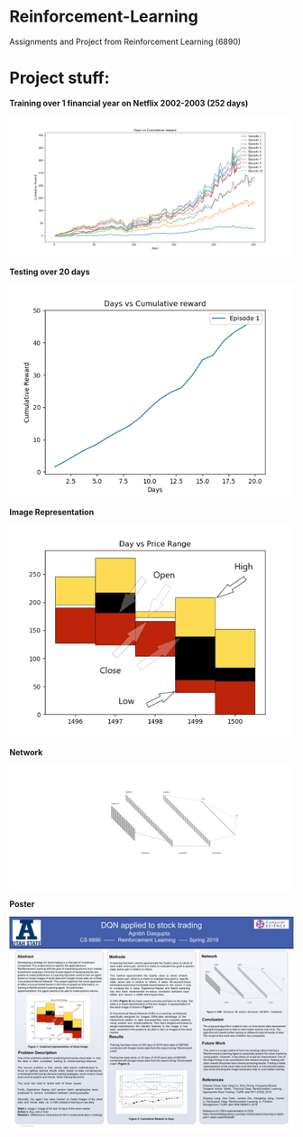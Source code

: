 # Reinforcement-Learning
Assignments and Project from Reinforcement Learning (6890)


<h1>Project stuff:</h1>

**Training over 1 financial year on Netflix 2002-2003 (252 days)**

![Training over 1 financial year on Netflix 2002-2003 (252 days)](/Project/images/train.png)

**Testing over 20 days**

![Testing Over 20 days](/Project/images/test.png)

**Image Representation**

![Image Representation](/Project/images/Figure_1_Edited.png)

**Network**

![Network](/Project/images/nn.svg)

**Poster**

![Poster](/Project/images/Agnibh_Dasgupta_poster.png)
